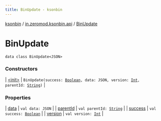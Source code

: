 ```yaml
---
title: BinUpdate - ksonbin
---
```


[ksonbin](../../index.html) / [in.zeromod.ksonbin.api](../index.html) / [BinUpdate](./index.html)

# BinUpdate

`data class BinUpdate<JSON>`

### Constructors

| [&lt;init&gt;](-init-.html) | `BinUpdate(success: `[`Boolean`](https://kotlinlang.org/api/latest/jvm/stdlib/kotlin/-boolean/index.html)`, data: JSON, version: `[`Int`](https://kotlinlang.org/api/latest/jvm/stdlib/kotlin/-int/index.html)`, parentId: `[`String`](https://kotlinlang.org/api/latest/jvm/stdlib/kotlin/-string/index.html)`)` |

### Properties

| [data](data.html) | `val data: JSON` |
| [parentId](parent-id.html) | `val parentId: `[`String`](https://kotlinlang.org/api/latest/jvm/stdlib/kotlin/-string/index.html) |
| [success](success.html) | `val success: `[`Boolean`](https://kotlinlang.org/api/latest/jvm/stdlib/kotlin/-boolean/index.html) |
| [version](version.html) | `val version: `[`Int`](https://kotlinlang.org/api/latest/jvm/stdlib/kotlin/-int/index.html) |

